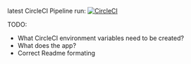 latest CircleCI Pipeline run: [![CircleCI](https://circleci.com/gh/PhilippSoeder/udacity-project-5-capstone/tree/master.svg?style=svg)](https://circleci.com/gh/PhilippSoeder/udacity-project-5-capstone/tree/master)

TODO:
* What CircleCI environment variables need to be created?
* What does the app?
* Correct Readme formating